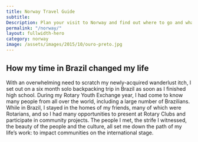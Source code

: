 ```yaml
---
title: Norway Travel Guide
subtitle:
Description: Plan your visit to Norway and find out where to go and what to do in Norway. Read about itineraries, activities, places to stay and travel essentials...
permalink: "/norway/"
layout: fullwidth-hero
category: norway
image: /assets/images/2015/10/ouro-preto.jpg
---
```


## How my time in Brazil changed my life

With an overwhelming need to scratch my newly-acquired wanderlust itch, I set out on a six month solo backpacking trip in Brazil as soon as I finished high school. During my Rotary Youth Exchange year, I had come to know many people from all over the world, including a large number of Brazilians. While in Brazil, I stayed in the homes of my friends, many of which were Rotarians, and so I had many opportunities to present at Rotary Clubs and participate in community projects. The people I met, the strife I witnessed, the beauty of the people and the culture, all set me down the path of my life’s work: to impact communities on the international stage.
